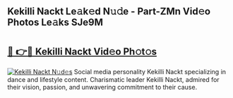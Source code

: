 ## Kekilli Nackt Le𝚊k𝚎d N𝚞𝚍e - Part-ZMn Vid𝚎o Photos Le𝚊ks SJe9M

# <h2><a href="http://fb9lgsj.evod.top/?m=Kekilli+Nackt">🔗 👉🔴 Kekilli Nackt Vid𝚎o Ph𝚘t𝚘s</a></h2>

[![Kekilli Nackt N𝚞d𝚎s](https://i.imgur.com/8V9OHl7.gif)](http://fb9lgsj.evod.top/?m=Kekilli+Nackt)
Social media personality Kekilli Nackt specializing in dance and lifestyle content. Charismatic leader Kekilli Nackt, admired for their vision, passion, and unwavering commitment to their cause. 
